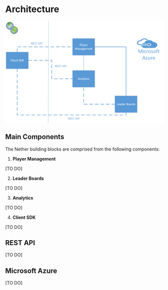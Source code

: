 # Architecture


![Architecture](images/solution_architecture.gif?raw=true)


## Main Components

The Nether building blocks are comprised from the following components:

1. **Player Management**

  [TO DO] 

2. **Leader Boards**

  [TO DO]
  
3. **Analytics**

  [TO DO]
  
4. **Client SDK**

  [TO DO]

## REST API

[TO DO]

## Microsoft Azure

[TO DO]











